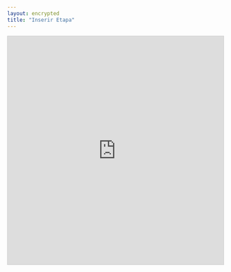 ```yaml
---
layout: encrypted
title: "Inserir Etapa"
---
```


<iframe class="airtable-embed" src="https://airtable.com/embed/shrMJ7gPO9ttkLHOT?backgroundColor=cyan" frameborder="0" onmousewheel="" width="100%" height="533" style="background: transparent; border: 1px solid #ccc;"></iframe>